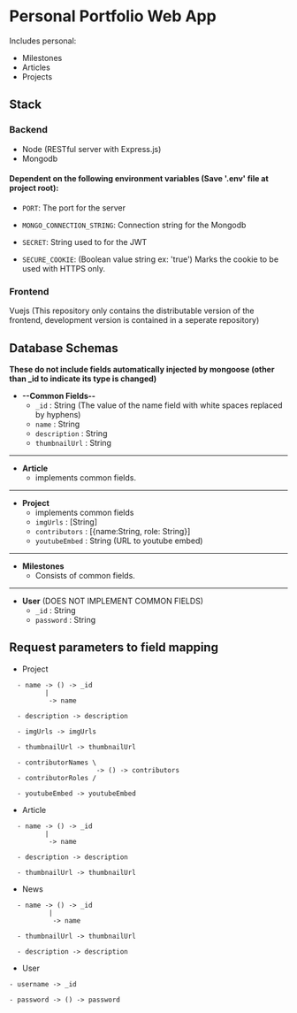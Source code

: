 # Personal Portfolio Web App

Includes personal: 

- Milestones
- Articles
- Projects

## Stack

### Backend

- Node (RESTful server with Express.js)
- Mongodb

#### Dependent on the following environment variables (Save '.env' file at project root):

* `PORT`: The port for the server

* `MONGO_CONNECTION_STRING`: Connection string for the Mongodb 

* `SECRET`: String used to for the JWT

* `SECURE_COOKIE`: (Boolean value string ex: 'true') 
 Marks the cookie to be used with HTTPS only.

### Frontend

Vuejs (This repository only contains the distributable version of the frontend, development version is contained in a seperate repository)

## Database Schemas

**These do not include fields automatically injected by mongoose (other than \_id to indicate its type is changed)**

- **--Common Fields--**
  - `_id` : String (The value of the name field with white spaces replaced by hyphens)
  - `name` : String
  - `description` : String
  - `thumbnailUrl` : String

---

- **Article**
  -  implements common fields.

---

- **Project**
  - implements common fields
  - `imgUrls` : [String]
  - `contributors` : [{name:String, role: String}]
  - `youtubeEmbed` : String (URL to youtube embed)

---

- **Milestones**
  - Consists of common fields.

---

- **User** (DOES NOT IMPLEMENT COMMON FIELDS)
  - `_id` : String
  - `password` : String

## Request parameters to field mapping

- Project

```
  - name -> () -> _id
         |
          -> name

  - description -> description

  - imgUrls -> imgUrls

  - thumbnailUrl -> thumbnailUrl

  - contributorNames \
                      -> () -> contributors
  - contributorRoles /

  - youtubeEmbed -> youtubeEmbed
```

- Article

```
  - name -> () -> _id
         |
          -> name

  - description -> description

  - thumbnailUrl -> thumbnailUrl
```

- News

```
  - name -> () -> _id
          |
           -> name

  - thumbnailUrl -> thumbnailUrl

  - description -> description
```

- User

```
- username -> _id

- password -> () -> password
```
